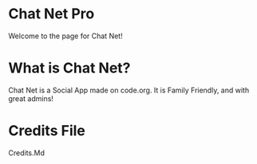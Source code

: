 # Chat Net Pro
  Welcome to the page for Chat Net!
  
# What is Chat Net?
  Chat Net is a Social App made on code.org.
It is Family Friendly, and with great admins!

# Credits File
Credits.Md
